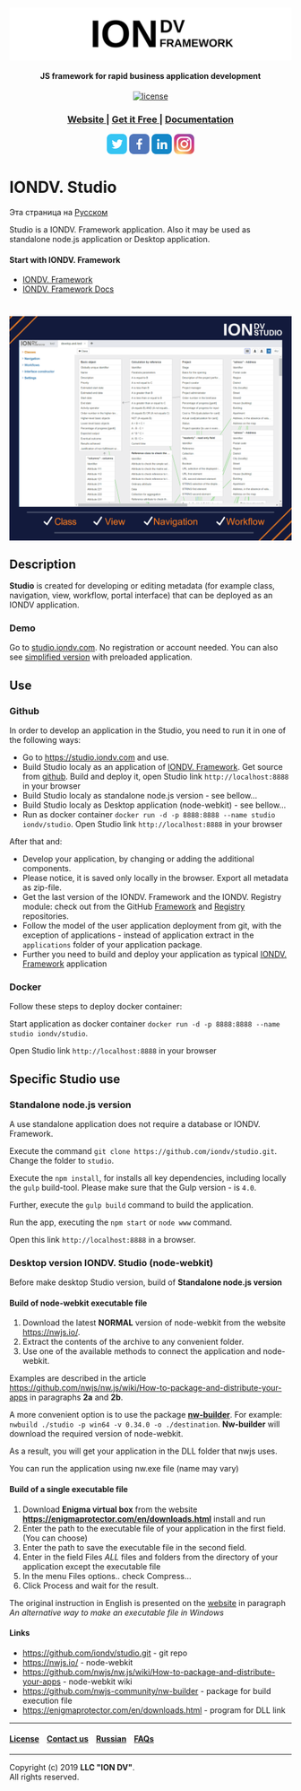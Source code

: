 <h1 align="center"> <a href="https://www.iondv.com/"><img src="/ion-logo-black-mini.png" alt="IONDV. Framework" width="600" align="center"></a>
</h1>  

<h4 align="center">JS framework for rapid business application development</h4>
  
<p align="center">
<a href="http://www.apache.org/licenses/LICENSE-2.0"><img src="https://img.shields.io/badge/license-Apache%20License%202.0-blue.svg?style=flat" alt="license" title=""></a>
</p>

<div align="center">
  <h3>
    <a href="https://www.iondv.com/" target="_blank">
      Website
    </a>
    <span> | </span>
    <a href="https://www.iondv.com/portal/get-it" target="_blank">
      Get it Free
    </a>
    <span> | </span>
    <a href="https://github.com/iondv/framework/docs/en/index.md" target="_blank">
      Documentation
    </a>
  </h3>
</div>

<p align="center">
<a href="https://twitter.com/ion_dv" target="_blank"><img src="/twitter.png" height="36px" alt="" title=""></a>
<a href="https://www.facebook.com/iondv/" target="_blank"><img src="/facebook.png" height="36px" margin-left="20px" alt="" title=""></a>
<a href="https://www.linkedin.com/company/iondv/" target="_blank"><img src="/linkedin.png" height="36px" margin-left="20px" alt="" title=""></a>
<a href="https://www.instagram.com/iondv/" target="_blank"><img src="/insta.png" height="36px" margin-left="20px" alt="" title=""></a> 
</p>

# IONDV. Studio

Эта страница на [Русском](/readme_ru.md)

Studio is a IONDV. Framework application. Also it may be used as standalone node.js application or Desktop application.

#### Start with IONDV. Framework

* [IONDV. Framework](https://github.com/iondv/framework/)
* [IONDV. Framework Docs](https://github.com/iondv/framework/blob/master/docs/en/index.md)

<h1 align="center"> <a href="https://www.iondv.com/"><img src="/iondv-studio.png" alt="IONDV. Studio" align="center"></a>
</h1>  


## Description 

**Studio** is created for developing or editing metadata (for example class, navigation, view, workflow, 
portal interface) that can be deployed as an IONDV application. 



### Demo
Go to <a href="https://studio.iondv.com">studio.iondv.com</a>. No registration or account needed.
You can also see [simplified version](https://iondv.com/portal/index#page-try) with preloaded application.

## Use

### Github
In order to develop an application in the Studio, you need to run it in one of the following ways:

* Go to https://studio.iondv.com and use.
* Build Studio localy as an application of [IONDV. Framework](https://github.com/iondv/framework). 
Get source from [github](https://github.com/iondv/studio). Build and deploy it, open Studio link `http://localhost:8888` in your browser
* Build Studio localy as standalone node.js version - see bellow...
* Build Studio localy as Desktop application (node-webkit) - see bellow...
* Run as docker container `docker run -d -p 8888:8888 --name studio iondv/studio`. Open Studio link `http://localhost:8888` in your browser

After that  and:
* Develop your application, by changing or adding the additional components.
* Please notice, it is saved only locally in the browser. Export all metadata as zip-file.
* Get the last version of the IONDV. Framework and the IONDV. Registry module: check out from the GitHub
[Framework](https://github.com/iondv/framework) and [Registry](https://github.com/iondv/registry) repositories.
* Follow the model of the user application deployment from git, with the exception of applications - instead of 
application extract in the `applications` folder of your application package.
* Further you need to build and deploy your application as typical 
[IONDV. Framework](https://github.com/iondv/framework) application


### Docker
Follow these steps to deploy docker container:

Start application as docker container `docker run -d -p 8888:8888 --name studio iondv/studio`. 

Open Studio link `http://localhost:8888` in your browser

## Specific Studio use
###  Standalone node.js version

A use standalone application does not require a database or IONDV. Framework.

Execute the command `git clone https://github.com/iondv/studio.git`. Change the folder to `studio`. 

Execute the `npm install`, for installs all key dependencies, including locally the `gulp` build-tool. Please make sure that the Gulp 
version - is `4.0`. 

Further, execute the `gulp build` command to build  the application.

Run the app, executing the `npm start` or `node www` command. 

Open this link `http://localhost:8888` in a browser.

### Desktop version IONDV. Studio (node-webkit)

Before make desktop Studio version, build of **Standalone node.js version**

#### Build of node-webkit executable file
1. Download the latest **NORMAL** version of node-webkit from the website https://nwjs.io/.
2. Extract the contents of the archive to any convenient folder.
3. Use one of the available methods to connect the application and node-webkit.

Examples are described in the article 
https://github.com/nwjs/nw.js/wiki/How-to-package-and-distribute-your-apps in paragraphs **2a** and **2b**.

A more convenient option is to use the package [**nw-builder**](https://github.com/nwjs-community/nw-builder).
For example: `nwbuild ./studio -p win64 -v 0.34.0 -o ./destination`. 
**Nw-builder** will download the required version of node-webkit.

As a result, you will get your application in the DLL folder that nwjs uses.

You can run the application using nw.exe file (name may vary)

#### Build of a single executable file

1. Download **Enigma virtual box** from the website **https://enigmaprotector.com/en/downloads.html** install and run
2. Enter the path to the executable file of your application in the first field. (You can choose)
3. Enter the path to save the executable file in the second field.
4. Enter in the field Files *ALL* files and folders from the directory of your application except the executable file 
5. In the menu Files options.. check Compress... 
6. Click Process and wait for the result.

The original instruction in English is presented on the 
[website](https://github.com/nwjs/nw.js/wiki/How-to-package-and-distribute-your-apps) in paragraph 
*An alternative way to make an executable file in Windows*

#### Links

* https://github.com/iondv/studio.git - git repo
* https://nwjs.io/ - node-webkit
* https://github.com/nwjs/nw.js/wiki/How-to-package-and-distribute-your-apps - node-webkit wiki
* https://github.com/nwjs-community/nw-builder - package for build execution file
* https://enigmaprotector.com/en/downloads.html - program for DLL link

--------------------------------------------------------------------------  


 #### [License](/LICENSE) &ensp;  [Contact us](https://iondv.com) &ensp;  [Russian](/docs/ru/readme.md)   &ensp; [FAQs](/faqs.md)          

<div><img src="https://mc.iondv.com/watch/github/docs/app/studio" style="position:absolute; left:-9999px;" height=1 width=1 alt="iondv metrics"></div>

--------------------------------------------------------------------------  

Copyright (c) 2019 **LLC "ION DV"**.  
All rights reserved. 
